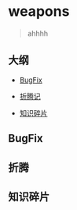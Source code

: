 # weapons
> ahhhh



## 大纲

- [BugFix](#bugfix)
- [折腾记](#折腾)

- [知识碎片](#知识碎片)





## BugFix







## 折腾









## 知识碎片

